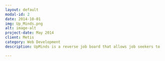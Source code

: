 ```yaml
---
layout: default
modal-id: 2
date: 2014-10-01
img: Up_Minds.png
alt: image-alt
project-date: May 2014
client: Metis
category: Web Development
description: UpMinds is a reverse job board that allows job seekers to upload information about their skills and proficiencies and allows them to highlight thier project portfolio.  It also allows employers to search for potential employees based on the location and skills of potential candidates.  The web app was created as part of a three person collaboration during the Metis bootcamp.  App was built using Ruby on Rails and graphing was accoplished using Highcharts. <p><a href="http://upminds.herokuapp.com/">Check out the app on Heroku</a></p>  <p><a href="https://github.com/BostonREB/up_minds">Check out the code on Github</a></p>

---
```

